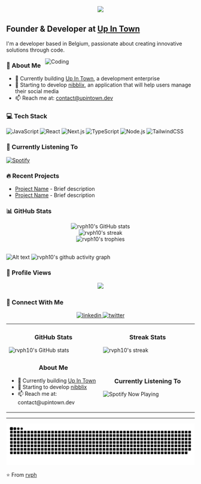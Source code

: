 <div align="center">
  <img src="https://readme-typing-svg.herokuapp.com/?lines=Hello,+I'm+rvph+👋;Full-stack+Developer;Founder+of+Up+In+Town&center=true&width=380&height=50">
</div>

## Founder & Developer at [Up In Town](https://upintown.dev)

I'm a developer based in Belgium, passionate about creating innovative solutions through code.

<img align="right" alt="Coding" width="400" src="https://camo.githubusercontent.com/5ddf73ad3a205111cf8c686f687fc216c2946a75005718c8da5b837ad9de78c9/68747470733a2f2f7468756d62732e6766796361742e636f6d2f4576696c4e657874446576696c666973682d736d616c6c2e676966">

### 🚀 About Me
- 🔭 Currently building [Up In Town](https://upintown.dev), a development enterprise
- 🔭 Starting to develop [nibblix](https://nibblix.com), an application that will help users manage their social media
- 📫 Reach me at: contact@upintown.dev

### 💻 Tech Stack
![JavaScript](https://img.shields.io/badge/-JavaScript-F7DF1E?style=for-the-badge&logo=javascript&logoColor=black)
![React](https://img.shields.io/badge/-React-61DAFB?style=for-the-badge&logo=react&logoColor=black)
![Next.js](https://img.shields.io/badge/-Next.js-000000?style=for-the-badge&logo=next.js&logoColor=white)
![TypeScript](https://img.shields.io/badge/-TypeScript-3178C6?style=for-the-badge&logo=typescript&logoColor=white)
![Node.js](https://img.shields.io/badge/-Node.js-339933?style=for-the-badge&logo=node.js&logoColor=white)
![TailwindCSS](https://img.shields.io/badge/-TailwindCSS-06B6D4?style=for-the-badge&logo=tailwindcss&logoColor=white)

### 🎵 Currently Listening To
[![Spotify](https://novatorem-rvph10.vercel.app/api/spotify)](https://open.spotify.com/user/YOUR_SPOTIFY_USER_ID)

### 🔥 Recent Projects
- [Project Name](link) - Brief description
- [Project Name](link) - Brief description

### 📊 GitHub Stats
<div align="center">
  <img src="https://github-readme-stats.vercel.app/api?username=rvph10&show_icons=true&theme=tokyonight" alt="rvph10's GitHub stats" />
  <br />
  <img src="https://github-readme-streak-stats.herokuapp.com/?user=rvph10&theme=tokyonight" alt="rvph10's streak" />
  <br />
  <img src="https://github-profile-trophy.vercel.app/?username=rvph10&theme=tokyonight&no-frame=true&row=1&&margin-w=20&no-bg=true" alt="rvph10's trophies" />
</div>

<br />

![Alt text](https://spotify-recently-played-readme.vercel.app/api?user=rgenu&unique={true|1|on|yes})
![rvph10's github activity graph](https://github-readme-activity-graph.vercel.app/graph?username=rvph10&theme=tokyo-night)

### 👀 Profile Views
<p align="center">
  <img src="https://komarev.com/ghpvc/?username=rvph10&color=blueviolet&style=flat-square">
</p>

### 🔗 Connect With Me
<div align="center">
  <a href="YOUR_LINKEDIN_URL" target="_blank">
    <img src="https://img.shields.io/badge/LinkedIn-0077B5?style=for-the-badge&logo=linkedin&logoColor=white" alt="linkedin" />
  </a>
  <a href="YOUR_TWITTER_URL" target="_blank">
    <img src="https://img.shields.io/badge/Twitter-1DA1F2?style=for-the-badge&logo=twitter&logoColor=white" alt="twitter" />
  </a>
</div>




<table>
  <tr>
    <td width="50%">
      <h3 align="center">GitHub Stats</h3>
      <img src="https://github-readme-stats.vercel.app/api?username=rvph10&show_icons=true&theme=tokyonight" alt="rvph10's GitHub stats" />
    </td>
    <td width="50%">
      <h3 align="center">Streak Stats</h3>
      <img src="https://github-readme-streak-stats.herokuapp.com/?user=rvph10&theme=tokyonight" alt="rvph10's streak" />
    </td>
  </tr>
  <tr>
    <td width="50%">
      <h3 align="center">About Me</h3>
      <ul>
        <li>🔭 Currently building <a href="https://upintown.dev">Up In Town</a></li>
        <li>🔭 Starting to develop <a href="https://nibblix.com">nibblix</a></li>
        <li>📫 Reach me at: contact@upintown.dev</li>
      </ul>
    </td>
    <td width="50%">
      <h3 align="center">Currently Listening To</h3>
      <img src="https://novatorem-rvph10.vercel.app/api/spotify" alt="Spotify Now Playing" />
    </td>
  </tr>
</table>

---

<div align="center">
  <img src="https://raw.githubusercontent.com/platane/snk/output/github-contribution-grid-snake-dark.svg" alt="Snake animation" />
</div>

⭐️ From [rvph](https://github.com/rvph10)
